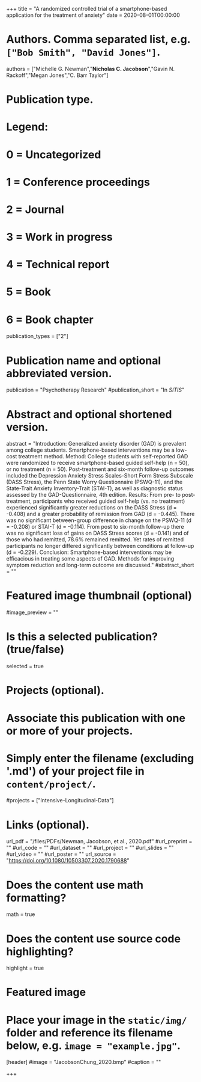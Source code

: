 +++
title = "A randomized controlled trial of a smartphone-based application for the treatment of anxiety"
date = 2020-08-01T00:00:00

# Authors. Comma separated list, e.g. `["Bob Smith", "David Jones"]`.
authors = ["Michelle G. Newman","**Nicholas C. Jacobson**","Gavin N. Rackoff","Megan Jones","C. Barr Taylor"]

# Publication type.
# Legend:
# 0 = Uncategorized
# 1 = Conference proceedings
# 2 = Journal
# 3 = Work in progress
# 4 = Technical report
# 5 = Book
# 6 = Book chapter
publication_types = ["2"]

# Publication name and optional abbreviated version.
publication = "Psychotherapy Research"
#publication_short = "In *SITIS*"

# Abstract and optional shortened version.
abstract = "Introduction: Generalized anxiety disorder (GAD) is prevalent among college students. Smartphone-based interventions may be a low-cost treatment method. Method: College students with self-reported GAD were randomized to receive smartphone-based guided self-help (n = 50), or no treatment (n = 50). Post-treatment and six-month follow-up outcomes included the Depression Anxiety Stress Scales-Short Form Stress Subscale (DASS Stress), the Penn State Worry Questionnaire (PSWQ-11), and the State-Trait Anxiety Inventory-Trait (STAI-T), as well as diagnostic status assessed by the GAD-Questionnaire, 4th edition. Results: From pre- to post-treatment, participants who received guided self-help (vs. no treatment) experienced significantly greater reductions on the DASS Stress (d = -0.408) and a greater probability of remission from GAD (d = -0.445). There was no significant between-group difference in change on the PSWQ-11 (d = -0.208) or STAI-T (d = -0.114). From post to six-month follow-up there was no significant loss of gains on DASS Stress scores (d = -0.141) and of those who had remitted, 78.6% remained remitted. Yet rates of remitted participants no longer differed significantly between conditions at follow-up (d = -0.229). Conclusion: Smartphone-based interventions may be efficacious in treating some aspects of GAD. Methods for improving symptom reduction and long-term outcome are discussed."
#abstract_short = ""

# Featured image thumbnail (optional)
#image_preview = ""

# Is this a selected publication? (true/false)
selected = true

# Projects (optional).
#   Associate this publication with one or more of your projects.
#   Simply enter the filename (excluding '.md') of your project file in `content/project/`.
#projects = ["Intensive-Longitudinal-Data"]

# Links (optional).
url_pdf = "/files/PDFs/Newman, Jacobson, et al., 2020.pdf"
#url_preprint = ""
#url_code = ""
#url_dataset = ""
#url_project = ""
#url_slides = ""
#url_video = ""
#url_poster = ""
url_source = "https://doi.org/10.1080/10503307.2020.1790688"

# Does the content use math formatting?
math = true

# Does the content use source code highlighting?
highlight = true

# Featured image
# Place your image in the `static/img/` folder and reference its filename below, e.g. `image = "example.jpg"`.
[header]
#image = "JacobsonChung_2020.bmp"
#caption = ""

+++
